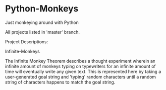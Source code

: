 # Python-Monkeys
Just monkeying around with Python

All projects listed in 'master' branch.


Project Descriptions:


Infinite-Monkeys

The Infinite Monkey Theorem describes a thought experiment wherein an infinite amount of monkeys
typing on typewriters for an infinite amount of time will eventually write any given text. This
is represented here by taking a user-generated goal string and 'typing' random characters until
a random string of characters happens to match the goal string.
